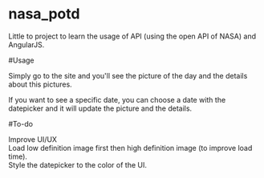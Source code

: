 # nasa_potd
Little to project to learn the usage of API (using the open API of NASA) and AngularJS.

#Usage

Simply go to the site and you'll see the picture of the day and the details about this pictures.<br/>

If you want to see a specific date, you can choose a date with the datepicker and it will update the picture and the details.<br/>

#To-do

Improve UI/UX<br/>
Load low definition image first then high definition image (to improve load time).<br/>
Style the datepicker to the color of the UI.
